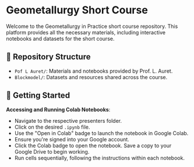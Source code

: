 # Geometallurgy Short Course

Welcome to the Geometallurgy in Practice short course repository. This platform provides all the necessary materials, including interactive notebooks and datasets for the short course.

## 📂 Repository Structure

- `Pof L Auret/`: Materials and notebooks provided by Prof. L. Auret.
- `Blockmodel/`: Datasets and resources shared across the course.

## 📘 Getting Started

**Accessing and Running Colab Notebooks**:
   - Navigate to the respective presenters folder.
   - Click on the desired `.ipynb` file.
   - Use the "Open in Colab" badge to launch the notebook in Google Colab.
   - Ensure you're signed into your Google account.
   - Click the Colab badge to open the notebook. Save a copy to your Google Drive to begin working.
   - Run cells sequentially, following the instructions within each notebook.




